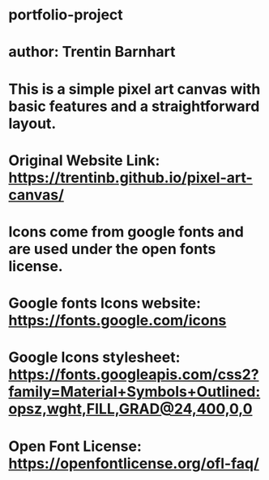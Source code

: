 # portfolio-project
# author: Trentin Barnhart

# This is a simple pixel art canvas with basic features and a straightforward layout.
# Original Website Link: https://trentinb.github.io/pixel-art-canvas/

# Icons come from google fonts and are used under the open fonts license.
# Google fonts Icons website: https://fonts.google.com/icons
# Google Icons stylesheet: https://fonts.googleapis.com/css2?family=Material+Symbols+Outlined:opsz,wght,FILL,GRAD@24,400,0,0
# Open Font License: https://openfontlicense.org/ofl-faq/